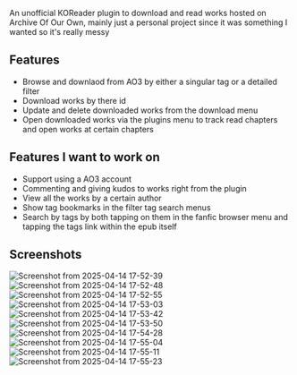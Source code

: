 An unofficial KOReader plugin to download and read works hosted on Archive Of Our Own, mainly just a personal project since it was something I wanted so it's really messy

## Features
- Browse and downlaod from AO3 by either a singular tag or a detailed filter
- Download works by there id
- Update and delete downloaded works from the download menu
- Open downloaded works via the plugins menu to track read chapters and open works at certain chapters

## Features I want to work on
- Support using a AO3 account
- Commenting and giving kudos to works right from the plugin
- View all the works by a certain author
- Show tag bookmarks in the filter tag search menus
- Search by tags by both tapping on them in the fanfic browser menu and tapping the tags link within the epub itself
  
## Screenshots
![Screenshot from 2025-04-14 17-52-39](https://github.com/user-attachments/assets/b87e13a7-ff8b-49ee-94df-650bfa9c5f43)
![Screenshot from 2025-04-14 17-52-48](https://github.com/user-attachments/assets/88d4d4fb-9b90-4fb6-9ca0-b4b4a56c7cc8)
![Screenshot from 2025-04-14 17-52-55](https://github.com/user-attachments/assets/1f4a840d-fe36-4bf7-af8c-56f0e16abd56)
![Screenshot from 2025-04-14 17-53-03](https://github.com/user-attachments/assets/9ed1d636-37ef-429c-8801-c35cb961fab7)
![Screenshot from 2025-04-14 17-53-42](https://github.com/user-attachments/assets/41c317f8-a8e1-4843-824e-7667932ec984)
![Screenshot from 2025-04-14 17-53-50](https://github.com/user-attachments/assets/a1952872-e422-405d-b69b-f7d04b0add3f)
![Screenshot from 2025-04-14 17-54-28](https://github.com/user-attachments/assets/312db523-a3b1-42f1-891a-a335bbb2ce0e)
![Screenshot from 2025-04-14 17-55-04](https://github.com/user-attachments/assets/cccb46b4-c818-44d7-8d81-a6e6ccc2987e)
![Screenshot from 2025-04-14 17-55-11](https://github.com/user-attachments/assets/577d2735-e5ba-4bc2-b5fd-2ebc2ded5dbf)
![Screenshot from 2025-04-14 17-55-23](https://github.com/user-attachments/assets/f6efcc03-8eba-47f8-8344-e445231bdb03)
